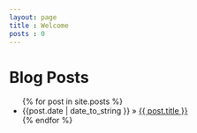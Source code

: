```yaml
---
layout: page
title : Welcome
posts : 0
---
```


<div id="home">
    <h1>Blog Posts</h1>
    <ul class="posts">
    {% for post in site.posts %}
        <li><span>{{post.date | date_to_string }}</span> &raquo; <a href="{{ post.url }}">{{ post.title }}</a></li>
        {% endfor %}
    </ul>
</div>
